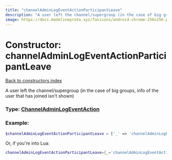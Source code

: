 ```yaml
---
title: "channelAdminLogEventActionParticipantLeave"
description: "A user left the channel/supergroup (in the case of big groups, info of the user that has joined isn't shown)"
image: https://docs.madelineproto.xyz/favicons/android-chrome-256x256.png
---
```

# Constructor: channelAdminLogEventActionParticipantLeave  
[Back to constructors index](index.md)



A user left the channel/supergroup (in the case of big groups, info of the user that has joined isn't shown)




### Type: [ChannelAdminLogEventAction](../types/ChannelAdminLogEventAction.md)


### Example:

```php
$channelAdminLogEventActionParticipantLeave = ['_' => 'channelAdminLogEventActionParticipantLeave'];
```  


Or, if you're into Lua:

```lua
channelAdminLogEventActionParticipantLeave={_='channelAdminLogEventActionParticipantLeave'}

```



